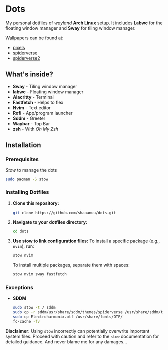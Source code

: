 # Dots

My personal dotfiles of _wayland_ **Arch Linux** setup. It includes **Labwc** for the floating window manager and **Sway** for tiling window manager.

Wallpapers can be found at:

- [pixels](labwc/.config/labwc/pixels.png)
- [spiderverse](sway/.config/sway/spiderverse.png)
- [spiderverse2](sddm/usr/share/sddm/themes/spiderverse/backgrounds/spiderverse2.jpg)

## What's inside?

- **Sway** - Tiling window manager
- **labwc** - Floating window manager
- **Alacritty** - Terminal
- **Fastfetch** - Helps to flex
- **Nvim** - Text editor
- **Rofi** - App/program launcher
- **Sddm** - Greeter
- **Waybar** - Top Bar
- **zsh** - With _Oh My Zsh_

## Installation

### Prerequisites

_Stow_ to manage the dots

```bash
sudo pacman -S stow
```

### Installing Dotfiles

1.  **Clone this repository:**
    ```bash
    git clone https://github.com/shaaanuu/dots.git
    ```
2.  **Navigate to your dotfiles directory:**
    ```bash
    cd dots
    ```
3.  **Use stow to link configuration files:**
    To install a specific package (e.g., `nvim`), run:

    ```bash
    stow nvim
    ```

    To install multiple packages, separate them with spaces:

    ```bash
    stow nvim sway fastfetch
    ```

### Exceptions

- **SDDM**

  ```bash
  sudo stow -t / sddm
  sudo cp -r sddm/usr/share/sddm/themes/spiderverse /usr/share/sddm/themes/
  sudo cp Electroharmonix.otf /usr/share/fonts/OTF/
  fc-cache -fv
    ```

**Disclaimer:** Using `stow` incorrectly can potentially overwrite important system files. Proceed with caution and refer to the `stow` documentation for detailed guidance. And never blame me for any damages...
